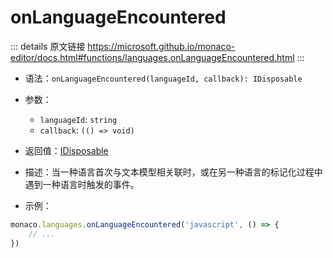 # onLanguageEncountered

<backTop />
        
::: details 原文链接
https://microsoft.github.io/monaco-editor/docs.html#functions/languages.onLanguageEncountered.html
:::


- 语法：`onLanguageEncountered(languageId, callback): IDisposable`

- 参数：
  - `languageId`: `string`
  - `callback`: `(() => void)`

- 返回值：[IDisposable](/api/IDisposable.md)

- 描述：当一种语言首次与文本模型相关联时，或在另一种语言的标记化过程中遇到一种语言时触发的事件。

- 示例：

```js
monaco.languages.onLanguageEncountered('javascript', () => {
    // ...
})
```